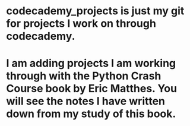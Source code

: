 # codecademy_projects is just my git for projects I work on through codecademy.
# I am adding projects I am working through with the Python Crash Course book by Eric Matthes. You will see the notes I have written down from my study of this book.
